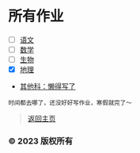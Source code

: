 # 所有作业
- [ ] [语文](https://zhs141.github.io/homework/eight_han/yvwen.html)
- [ ] [数学](https://zhs141.github.io/homework/eight_han/shuxue.html)
- [ ] [生物](https://zhs141.github.io/homework/eight_han/shengwu.html)
- [x] [地理](https://zhs141.github.io/homework/eight_han/dili.html)
- [其他科：懒得写了](https://zhs141.github.io/homework/eight_han)
>

    时间都去哪了，还没好好写作业，寒假就完了～


>[返回主页](https://zhs141.github.io/homework)

### © 2023 版权所有
